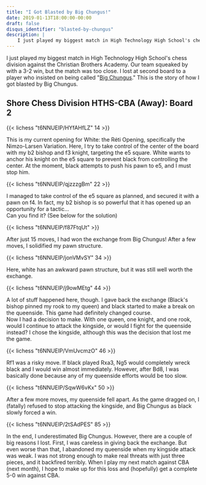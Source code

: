 ```yaml
---
title: "I Got Blasted by Big Chungus!"
date: 2019-01-13T18:00:00-00:00
draft: false
disqus_identifier: "blasted-by-chungus"
description: |
    I just played my biggest match in High Technology High School's chess division against the Christian Brothers Academy. Our team squeaked by with a 3-2 win, but the match was too close. I lost at second board to a player who insisted on being called "Big Chungus". This is the story of how I got blasted by Big Chungus.
---
```


I just played my biggest match in High Technology High School's chess division against the Christian Brothers Academy. Our team squeaked by with a 3-2 win, but the match was too close. I lost at second board to a player who insisted on being called "[Big Chungus](https://www.youtube.com/watch?v=YFXlzKDjL8E)." This is the story of how I got blasted by Big Chungus.

## Shore Chess Division HTHS-CBA (Away): Board 2
{{< lichess "t6NNUEIP/HYfAHfLZ" 14 >}}

This is my current opening for White: the Réti Opening, specifically the Nimzo-Larsen Variation. Here, I try to take control of the center of the board with my b2 bishop and f3 knight, targeting the e5 square. White wants to anchor his knight on the e5 square to prevent black from controlling the center. At the moment, black attempts to push his pawn to e5, and I must stop him.

{{< lichess "t6NNUEIP/qjzzzgBm" 22 >}}

I managed to take control of the e5 square as planned, and secured it with a pawn on f4. In fact, my b2 bishop is so powerful that it has opened up an opportunity for a tactic... 
<br>Can you find it? (See below for the solution)

{{< lichess "t6NNUEIP/f87FtqUt" >}}

After just 15 moves, I had won the exchange from Big Chungus! After a few moves, I solidified my pawn structure.

{{< lichess "t6NNUEIP/jonVMvSY" 34 >}}

Here, white has an awkward pawn structure, but it was still well worth the exchange.

{{< lichess "t6NNUEIP/j9owMEtg" 44 >}}

A lot of stuff happened here, though. I gave back the exchange (Black's bishop pinned my rook to my queen) and black started to make a break on the queenside. This game had definitely changed course.
<br>Now I had a decision to make. With one queen, one knight, and one rook, would I continue to attack the kingside, or would I fight for the queenside instead? I chose the kingside, although this was the decision that lost me the game.

{{< lichess "t6NNUEIP/VmUvcmzO" 46 >}}

Rf1 was a risky move. If black played Rxa3, Ng5 would completely wreck black and I would win almost immediately. However, after Bd8, I was basically done because any of my queenside efforts would be too slow.

{{< lichess "t6NNUEIP/SqwW6vKx" 50 >}}

After a few more moves, my queenside fell apart. As the game dragged on, I (fatally) refused to stop attacking the kingside, and Big Chungus as black slowly forced a win.

{{< lichess "t6NNUEIP/2tSAdPES" 85 >}}

In the end, I underestimated Big Chungus. However, there are a couple of big reasons I lost. First, I was careless in giving back the exchange. But even worse than that, I abandoned my queenside when my kingside attack was weak. I was not strong enough to make real threats with just three pieces, and it backfired terribly. When I play my next match against CBA (next month), I hope to make up for this loss and (hopefully) get a complete 5-0 win against CBA.
